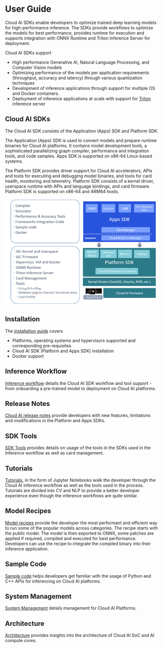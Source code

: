 # User Guide

Cloud AI SDKs enable developers to optimize trained deep learning models for high-performance inference. The SDKs provide workflows to optimize the models for best performance,  provides runtime for execution and supports integration with ONNX Runtime and Triton Inference Server for deployment.

Cloud AI SDKs support

- High performance Generative AI, Natural Language Processing, and Computer Vision models
- Optimizing performance of the models per application requirements (throughput, accuracy and latency) through various quantization techniques
- Development of inference applications through support for multiple OS and Docker containers.  
- Deployment of inference applications at scale with support for [Triton](https://github.com/triton-inference-server/server) inference server

## Cloud AI SDKs
The Cloud AI SDK consists of the Application (Apps) SDK and Platform SDK.

The Application (Apps) SDK is used to convert models and prepare runtime binaries for Cloud AI platforms.  It contains model development tools, a sophisticated parallelizing graph compiler, performance and integration tools, and code samples. Apps SDK is supported on x86-64 Linux-based systems.

The Platform SDK provides driver support for Cloud AI accelerators, APIs and tools for executing and debugging model binaries, and tools for card health, monitoring and telemetry. Platform SDK consists of a kernel driver, userspace runtime with APIs and language bindings, and card firmware. Platform SDK is supported on x86-64 and ARM64 hosts.  

![Cloud AI SDK](../images/Plat_Apps_SDK.png) 

## Installation
The [installation guide](Installation/index.md) covers

- Platforms, operating systems and hypervisors supported and corresponding pre-requisites
- Cloud AI SDK (Platform and Apps SDK) installation
- Docker support

## Inference Workflow
[Inference workflow](Inference-Workflow/index.md) details the Cloud AI SDK workflow and tool support - from onboarding a pre-trained model to deployment on Cloud AI platforms. 

## Release Notes
[Cloud AI release notes](https://docs.qualcomm.com/bundle/80-PT790-1/resource/80-PT790-1.pdf) provide developers with new features, limitations and modifications in the Platform and Apps SDKs.   

## SDK Tools 
[SDK Tools](https://docs.qualcomm.com/bundle/publicresource/topics/80-PT790-993B) provides details on usage of the tools in the SDKs used in the Inference workflow as well as card management. 

## Tutorials
[Tutorials](https://github.com/quic/cloud-ai-sdk/tree/1.12/tutorials), in the form of Jupyter Notebooks walk the developer through the Cloud AI inference workflow as well as the tools used in the process. Tutorials are divided into CV and NLP to provide a better developer experience even though the inference workflows are quite similar. 

## Model Recipes
[Model recipes](https://github.com/quic/cloud-ai-sdk/tree/1.12/models) provide the developer the most performant and efficient way to run some of the popular models across categories. The recipe starts with the public model. The model is then exported to ONNX, some patches are applied if required, compiled and executed for best performance. Developers can use the recipe to integrate the compiled binary into their inference application.   

## Sample Code
[Sample code](https://github.com/quic/cloud-ai-sdk/tree/1.12/samples) helps developers get familiar with the usage of Python and C++ APIs for inferencing on Cloud AI platforms. 

## System Management 
[System Management](System-Management/system-management.md) details management for Cloud AI Platforms. 

## Architecture 
[Architecture](Architecture/index.md) provides insights into the architecture of Cloud AI SoC and AI compute cores. 





